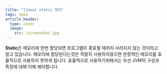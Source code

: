 ```yaml
---
title: "[Java] static 정리"
tags: Java
article_header:
  type: cover
  image:
    src: /screenshot.jpg
---
```


**Static**은 메모리에 한번 할당되면 프로그램이 종료될 때까지 사라지지 않는 것이라고 알고 있습니다. 
메모리에 할당된다는것은 적절히 사용하지않으면 한정적인 메모리를 효율적으로 사용하지 못하게 됩니다. 
효율적으로 사용하기위해서는 우선 JVM의 구성과 특징에 대해 이해 해야합니다.

<!--more-->
